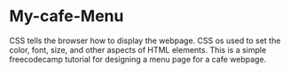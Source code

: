 # My-cafe-Menu
CSS tells the browser how to display the webpage. CSS os used to set the color, font, size, and other aspects of HTML elements. This is a simple freecodecamp tutorial for designing a menu page for a cafe webpage.
